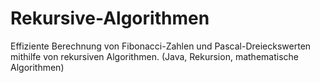 # Rekursive-Algorithmen
Effiziente Berechnung von Fibonacci-Zahlen und Pascal-Dreieckswerten mithilfe von rekursiven Algorithmen. (Java, Rekursion, mathematische Algorithmen)

